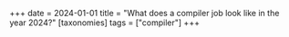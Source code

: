+++
date = 2024-01-01
title = "What does a compiler job look like in the year 2024?"
[taxonomies]
tags = ["compiler"]
+++
